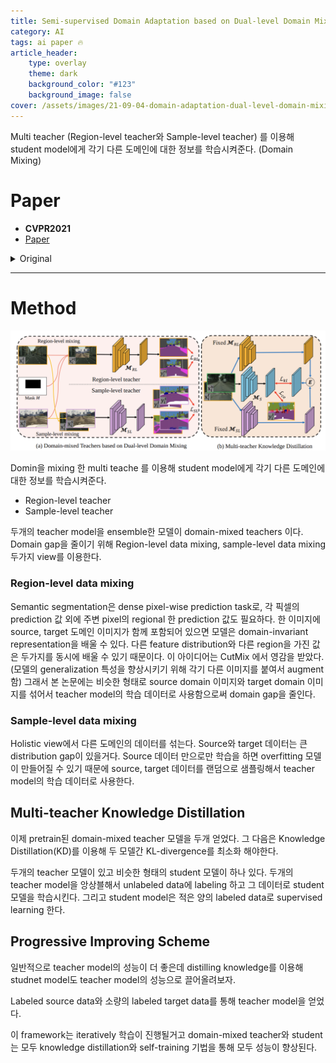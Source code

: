 ```yaml
---
title: Semi-supervised Domain Adaptation based on Dual-level Domain Mixing for Semantic Segmentation
category: AI
tags: ai paper 🔥
article_header:
    type: overlay
    theme: dark
    background_color: "#123"
    background_image: false
cover: /assets/images/21-09-04-domain-adaptation-dual-level-domain-mixing-SSDA%20framework.png
---
```


Multi teacher (Region-level teacher와 Sample-level teacher) 를 이용해 student model에게 각기 다른 도메인에 대한 정보를 학습시켜준다. (Domain Mixing)

<!--more-->

# Paper

- **CVPR2021**
- [Paper](https://arxiv.org/pdf/2103.04705.pdf)

<details>
<summary>Original</summary>
<div markdown="1">

# Abstract

Data-driven based approaches, in spite of great success in many tasks, have poor generalization when applied to unseen image domains, and require expensive cost of annotation especially for dense pixel prediction tasks such as semantic segmentation. Recently, both unsupervised domain adaptation (UDA) from large amounts of synthetic data and semi-supervised learning (SSL) with small set of labeled data have been studied to alleviate this issue. However, there is still a large gap on performance compared to their supervised counterparts. We focus on a more practical setting of semi-supervised domain adaptation (SSDA) where both a small set of labeled target data and large amounts of labeled source data are available. To address the task of SSDA, a novel framework based on dual-level domain mixing is proposed. The proposed framework consists of three stages. First, two kinds of data mixing methods are proposed to reduce domain gap in both region-level and sample-level respectively. We can obtain two complementary domain-mixed teachers based on dual-level mixed data from holistic and partial views respectively. Then, a student model is learned by distilling knowledge from these two teachers. Finally, pseudo labels of unlabeled data are generated in a self-training manner for another few rounds of teachers training. Extensive experimental results have demonstrated the effectiveness of our proposed framework on synthetic-to-real semantic segmentation benchmarks.

# 1. Introduction

Semantic segmentation with the goal of assigning semantic-level labels to every pixel in an image is one of the fundamental topics in computer vision due to its widely critical real-world applications, such as autonomous †Equal contribution ‡Part of this work was done while he was in Noah’s Ark Lab driving [11] and robotic navigation [28, 39]. Over the past few years, deep convolutional neural networks(CNNs) have achieved dramatic improvements in semantic segmentation [1, 25, 17, 26, 2, 49]. The success of CNN-based methods benefits from large volume of manually labeled data [24, 8], and the assumption of independent and identical data distribution between training and testing samples.
However, performance drops significantly when the model trained on training set (source domain) is directly applied to unseen test scenarios (target domain). In addition, densely annotating pixel-wise labels of many samples in target domain is time-consuming and uneconomical.
To reduce the heavy demand for pixel-wise annotation, one way is to employ large amounts of easy-to-get simulation data which can be collected from game engines such as GTA5 [33] and SYNTHIA [34]. In addition, unsupervised domain adaptation (UDA) strategy, which aims at transferring knowledge from a synthetic label-rich source domain to a real-world label-scarce target domain, is required to bridge domain gap between synthetic and realworld domains. Impressive results have been achieved by UDA methods that extract domain-invariant representations via entropy minimization [31, 43], generative modelling [16, 12] and adversarial learning [42, 41]. However, domain shift cannot be completely eliminated by these methods due to weak supervision on target examples. There is still a big gap in performance compared with supervised methods. Another way in addressing the issue of heavy annotation is to annotate only a small set of images from target domain and make full use of plenty of unlabeled data with semi-supervised learning (SSL) techniques [10, 30, 9, 29].
Due to the shortage of labeled data in SSL setting, the obtained model has the risk of overfitting to the small amount of labeled data. How to effectively utilize available unlabeled and limited labeled data from different domains is the key in improving model’s accuracy and generalization for pixel-wise prediction tasks.
1 arXiv:2103.04705v1 [cs.CV] 8 Mar 2021 Hence, a more practical task of semi-supervised domain adaptation (SSDA) is recently introduced by combining the small set of labeled target data images in SSL with the large amounts of labeled source domain data and unlabeled target domain data. In order to address the SSDA problem, one naive way is to equip UDA methods with additional supervision on the extra labeled target images (see Baseline in Table 1.). For example, Alleviating Semantic-level Shift (ASS) model [44] is proposed for better promoting the distribution consistency of features by using adversarial learning on outputs from two labeled domains. However, these methods cannot fully explore rich information within available labeled and unlabeled data in two domains.
Semantic segmentation is a dense pixel-wise prediction task, and classification of one pixel depends not only on its own value but also on its neighbourhood’s context. We focus on how to effectively utilize labeled data in different domains to extract domain-invariant representations in both region-level and sample-level. The proposed framework consists of three steps. First, two kinds of data mixing methods are proposed to reduce domain gap in both regionlevel and sample-level. The region-level data mixing is achieved by applying two masks to labeled images from two domains and combining the two masked regions, which encourages a model to extract domain-invariant features about semantic structure from partial view. On the other hand, the image-level data mixing directly mixes labeled images from two domains from holistic view. Such two mixing ways help train two complementary teacher models that work on both two kinds of data distribution. In the second step, we employ knowledge distillation technique to extract “dark knowledge” from these two complementary teachers, which works as guidance in the learning process of a student model for target domain. By integrating knowledge from two views and making full use of unlabeled data, the student model of the same network architecture can give even better performance than any of its teachers. Once a good student model for target domain is obtained, pseudo labels could be generated with self-training strategy to expand the set of labeled target domain data for iterative update. Compared with traditional self-training methods, which directly use pseudo labels to train a final model, we instead leverage these pseudo labels to obtain two stronger domain-mixed teachers, which also leads to stronger student by another round of knowledge distillation. Overall, in our framework, teachers and student are progressively growing, and we can obtain a final well-trained student model.
Our contributions of this paper are three-fold
- Two kinds of data mixing methods are proposed to train domain-mixed teachers across domains in both region-level and sample-level to alleviate data distribution mismatch between different domains.
- A stronger student model on target domain can be obtained by distilling knowledge from complementary domain-mixed teachers. It can be further strengthened by employing pseudo labels which are generated for unlabeled target data in a self-training manner.
- Extensive experiments demonstrate that the proposed method can achieve superior performance on two common synthetic-to-real semantic segmentation benchmarks with small amounts of labeled data.

## 2. Related Works

### Unsupervised domain adaptation for semantic segmentation.

Unsupervised domain adaptation (UDA) methods for semantic segmentation has been extensively studied to address domain discrepancy between photo-realistic synthetic dataset and unlabeled real dataset. One mainstream approach is by adversarial learning [42, 41, 6, 5, 17, 37, 19], which aims to employ a discriminator to measure the divergence across two domains. Another approach to solving UDA problem is to utilize generative networks [38, 16, 50] to generate target-style images by applying style transfer technique on annotated source image. Some methods based on self-training [21, 51, 23, 14] have been employed to generate pseudo labels of unlabeled data and use them to finetune the model. [21] firstly generate different stylized annotated images to learn texture-invariant representation and then use self-training to generate pseudo labels of unlabeled data to fine-tune the model on target domain.
Although impressive results have been achieved in UDA for semantic segmentation, the domain gap cannot be fully alleviated due to the lack of strong supervision in the target domain, and there is still an observed performance gap compared with their supervised counterparts.

### Semi-supervised learning for semantic segmentation
One way to reduce the heavy demand for manual pixel-wise labeling is to only label a small amount of data from target distribution and adopt semi-supervised learning (SSL) strategy to learn a great generalized model among ample unlabeled and limited labeled data. Numerous methods have since been developed to improve model generalization [30, 20, 9, 29, 18, 4, 13]. Consistency regularization is one of the most popular methods and the key idea is to encourage the network to give consistent predictions for perturbed unlabeled inputs. One most related work is [10], which enforces a consistency between mixed output of teacher network and the prediction of student over the mixed inputs by a region-level data augmentation CutMix [47] with a teacher-student architecture [40]. Our method also shares similar philosophy as theirs, however, we propose to train two domain-mixed teachers with two kinds of domain-mixing methods to fully exploit two sets of data from two different domains.

### Semi-supervised domain adaptation

Also aims to reduce the data distribution mismatch, compared with UDA, semi2 HUAWEI TECHNOLOGIES CO., LTD. Huawei Confidential 5 ℒ𝑘𝑙 Region-level teacher (b) Multi-teacher Knowledge Distillation Fixed 𝓜𝑆𝐿 Fixed 𝓜𝑅𝐿 𝓜𝑆 𝑬 x𝑖 𝑡 x𝑖 𝑢 𝑦𝑖 𝑡 𝑦𝑖 𝑡 x𝑖 𝑡 Region-level mixing ℒ𝑅𝐿 ℒ𝑆𝐿 Sample-level teacher (a) Domain-mixed Teachers based on Dual-level Domain Mixing 𝓜𝑅𝐿 𝓜𝑆𝐿 x𝑖 𝑟𝑙 x𝑖 𝑠 x𝑖 𝑡 𝑦𝑖 𝑡 𝑦𝑖 Mask 𝑀 𝑠 x𝑖 𝑠 𝑦𝑖 𝑟𝑙 Sample-level mixing Region-level teacher Figure 1. The first two stages of the proposed SSDA framework, training of domain-mixing teachers and multi-teacher knowledge distillation. The domain-mixed teachers are trained based on the dual-level mixed data. Then these two domain-mixed teachers are used to train a good student. The student will generate pseudo labels for next round of teachers training. E means the ensemble operation of two domain-mixed teachers. The black arrows represent the training data flow, blue arrows represent the data flow of inference, which do not require gradient backward. The red arrows represent the computation of losses.
supervised domain adaptation (SSDA) bridges domain discrepancy via introducing partially labeled target samples.
Recently, a few methods have been proposed based on deep learning [46, 32, 22, 35] for image classification. [46] decomposes SSDA into two sub-problems: UDA and SSL, and employ co-training [3] to exchange the expertise between two classifiers, which are trained on MixUp-ed [48] data between labeled and unlabeled data of each view.
Due to the complex densely pixel-wise prediction and no explicit decision boundaries between examples in semantic segmentation, SSDA methods based on discriminative class boundaries for image classification cannot be directly applied to semantic segmentation. Just one previous work have been developed to study SSDA for semantic segmentation. Wang et al. [44] propose Alleviating Semantic-level Shift (ASS) framework to realize feature alignment across domain from global and semantic level. ASS introduces an extra semantic-level adaptation module through adversarial training on the corresponding outputs of source and target labeled inputs besides the additional supervision on extra small amount of labeled target data upon the classical AdaptSeg framework [41]. However, the naive supervision of labeled target samples cannot fully take advantage of labeled two domains, and the adversarial loss makes training unstable due to the weak supervision. To solve this issue, we propose a novel iterative framework based on dual-level domain mixing methods without any adversarial training.

# 3. Method

![](/assets/images/21-09-19-semi-supervised-domain-adaptation-dual-level-domain-mixing-ssda-framework.png)

> The first two stages of the proposed SSDA framework, training of domain-mixing teachers and multi-teacher knowledge distillation. The domain-mixed teachers are trained based on the dual-level mixed data. Then these two domain-mixed teachers are used to train a good student. The student will generate pseudo labels for next round of teachers training. E means the ensemble operation of two domain-mixed teachers. The black arrows represent the training data flow, blue arrows represent the data flow of inference, which do not require gradient backward. The red arrows represent the computation of losses.

## 3.1. Problem Statement

In the setting of semi-supervised domain adaptation (SSDA), we are provided with a small set of labeled target domain images upon the large amounts of labeled source and unlabeled target domain images. Let DS = {(x s i , ys i )} NS i=1 represents the NS labeled source domain samples, and DT = {(x t i , yt i )} NT i=1 represents the NT labeled target domain samples, and DU = {x u i } NU i=1 represents the NU unlabeled target domain samples. With the SSDA setting, we aim at developing a way to efficiently utilize the available DS, DT and DU and obtain a segmentation model which has great performance on unseen test data sampled from target data distribution.

## 3.2. Domain-mixed Teachers

Performance degradation comes from inconsistent data distribution in different domains. We propose two data mixing methods for domain adaptation, one is region-level data mixing and the other is sample-level data mixing, to reduce the data distribution gap from two views. As we all know, data with labeled ground truth provides much information for training one model in deep learning-based methods. In SSDA, two types of labeled data, i.e., DS, DT , are provided. Our region-level and sample-level data mixing methods are implemented on these two kinds of labeled data, and two domain-mixed teacher models can be trained on the mixed data. Because of different views of data mixing, these two domain-mixed teachers are complementary.

### Region-level data mixing

Semantic segmentation is a dense pixel-wise prediction task, and the classification of one pixel depends not only on its own value but also on its regional neighbourhood’s context. Thus, if one image contains both source domain and target domain content, the model can learn domain-invariant representation because different regions with different feature distribution can be seen at the same time during model training.
3 Inspired by CutMix [47] where patches from an image are cut and pasted to another one to augment data for improving model’s generalization ability, here we propose to conduct region-level data mixing on set DS and DT to reduce domain gap. Given two labeled images {x t , yt}, {x s , ys}, the region-level mixing operation can be described as below.
x rl = M  x t + (1 − M)  x s , y rl = M  y t + (1 − M)  y s , (1) where M denotes a binary mask indicating where the region needs to fusion, and  is element-wise multiplication.
As shown in Fig. 1, the mixed image x rl contains both contents of x s and x t , and the corresponding mixed labels y rl are obtained for each pixel according to which domain the region containing that pixel comes from. In detail, a rectangular region is cropped from x s according to randomly chosen coordinates, and then pasted on the same location of x t . The region-level data mixing is able to produce intermediate samples between different domains, which works as a bridge, filling in the gap between domains. This helps explore essential semantic contexts across different domains from partial view. Additionally, this operation can destroy the inherent structure of the original target picture, and regularize the training process of region-level teacher. Once the mixed images and their labels are ready, we can train a semantic segmentation model through supervised training on the mixed data. The training objective function can be written as follows.
LRL = Lce(MRL(x rl), yrl), (2) where MRL represents teacher model trained on regionlevel mixed data, Lce denotes the cross entropy loss.

### Sample-level data mixing

Sample-level data mixing aims to mix the data from different domains from holistic view.
The source and target examples are sampled from inconsistent distribution with a big gap. We find that direct mixing of these data can already help reduce the gap between different domains to some extent. There are two advantages with sample-level data mixing method. On the one hand, the introduction of large amounts of source images alleviates the model overfitting to the small amount of target images. On the other hand, the sample-level mixing helps explore intermediate decision boundary between different domains from holistic view. In our experiments, we randomly sample two examples from source set DS and target set DT , then directly feed both of them into model during one iteration.
Given two images from DS and DT , the training objective function of sample-level teacher is defined as follows.
LSL = Lce(MSL(x s ), ys ) + Lce(MSL(x t ), yt ), (3) where MSL represents teacher model trained on samplelevel mixed data.
Algorithm 1 Training process of our proposed framework.
Require: labeled source dataset DS = {(x s i , ys i )} NS i=1, unlabeled target dataset DU = {x u i } NU i=1, labeled target dataset DT = {(x t i , yt i )} NT i=1, initialized weights of teachers model M0 RL, M0 SL and student model M0 S , iterative rounds R.
Procedure: 1: for r ← 1 to R do 2: Dual-level domain mixing 3: Optimize Mr RL and Mr SL by Eq. (2) and (3) .
Training two teachers 4: Optimize Mr S by Eq. (4) . Training student model 5: Generate pseudo labels yˆ u i following [23] by Mr S 6: Update DU = {x u i , yˆ u i } NU i=1 to labeled target dataset DT 7: end for 8: return student model MR S

## 3.3. Multi-teacher Knowledge

Distillation After obtaining two pre-trained domain-mixed teachers, we employ knowledge distillation (KD), a technique to distilling knowledge by minimizing the KL-divergence between outputs of these two models. Here we adapt it to extract “dark knowledge” from these two complementary teachers. The pipeline of multi-teacher KD is shown in Fig. 1 (b), including two pre-trained domain-mixed teachers and one student with the same network architecture as teacher. The outputs of two teachers are ensembled as a stronger guidance to supervise the training of the student model on unlabeled target data. Besides, the student model is also supervised by the labels on the small amount of labeled target data. The objective function of learning student MS is defined as below.
LS =λklLkl(E(MRL(x u ),MSL(x u )),MS(x u )) + λceLce(MS(x t ), yt ), (4) where λkl and λce are the weights of KL-divergence loss and cross entropy loss respectively, E denotes the ensemble operation of two models. In experiments, the ensemble operation is implemented by averaging the outputs of two complementary teachers.
By integrating knowledge from two views and making full use of unlabeled data, we can obtain one student with even superior performance than any one of its teachers.

## 3.4. Progressive Improving Scheme

Normally, a teacher network usually has stronger ability than student network. However, here a good student model is obtained by distilling knowledge from the ensembled outputs of two complementary domain-mixed models on large amount of unlabeled data. We focus on how to use a student 4 to further improve teachers’ performance for next step.
Recently, self-training as a simple but effective technique to address the scarceness of labeled training data, and are widely applied in SSL and UDA for image classification task. In our task, the teachers we obtain are trained based just on labeled source data and a small amount of labeled target data. Motivated by the success of self-training, we believe the teachers can be further improved with this strategy. In detail, following [23], pseudo labels of DU are generated via the learned student model to update the labeled set of images in dataset of DT for next round training of domain-mixed teachers. Once stronger domain-mixed teachers are obtained, a stronger student can be obtained by another round of multi-teacher KD.
Overall, the whole training process of our framework goes iteratively. Both the domain-mixed teachers and student are progressively growing, i.e., they can help the learning of each other through knowledge distillation and selftraining strategies. We summarize our proposed algorithm in Algorithm 1.

# 4. Experiments

## 4.1. Experimental

Setup Following the setting of unsupervised domain adaptation methods in semantic segmentation, we also conduct extensive experiments and report the mean intersection-overunion (mIoU) score on two commonly used synthetic-toreal benchmarks, which are GTA5 [33] and SYNTHIA [34] to Cityscapes [7] respectively.

Cityscapes is an autonomous driving dataset captured from 50 cities in real world. It contains densely annotated 2,975 and 500 images with a fixed resolution of 2048×1024 for training and validation respectively. All images are manually labeled by 19 semantic categories. For SSDA setting, we randomly select different numbers of images, such as (100, 200, 500, 1000), from the whole training set to demonstrate the effectiveness of our method across different settings. The validation set is used to evaluate the performance of our method.

GTA5 is a synthetic dataset in which the images are collected from game video and the corresponding semantic labels are automatically generated by computer graphics techniques. It includes 24,966 synthesized images with pixel-wise labels of 33 classes. In experiments, we consider the 19 common classes with Cityscapes dataset to train our models.

SYNTHIA is also a synthetic dataset and we use SYNTHIA-RAND-CITYSCAPES as another labeled source domain, which contains 9,400 fully annotated synthetic images with resolution of 1280×960. It has 16 common categories with Cityscapes dataset. We train our models with the common classes and report the 13-class mIoU on validation set.

## 4.2. Implementation Details

For all the following experiments, similar to [42], a DeeplabV2 [1] model, which contains Atrous Spatial Pyramid Pooling (ASPP) module to extract multi-scale representations and utilizes a pre-trained ResNet-101 [15] on ImageNet as backbone, are employed as our semantic segmentation architecture. To train our proposed framework, we implement it using Pytorch deep learning toolbox. All the experiments are conducted on a single Tesla V100 GPU with 32GB memory to accelerate computing.
An optional operation before training the model is to apply a simple image translation method to source domain images to reduce the visual difference between source and target domain. Here images are converted into LAB color space and are matched to the statistics of target domain. Image translation is applied at the beginning in most experiments except as otherwise noted. Then sample-level and region-level data mixing are conducted on labeled source data with target style and the target data. We then train domain-mixed teachers with cross entropy loss on supervised data. Student model is obtained on both labeled and unlabeled target data with cross entropy and KL loss.
The weight λkl, λce in Eq. 4 are set to 0.5 and 1 respectively. For self-training, the portion of selected pseudo labels and the confidence threshold are separately, similar to [23], set to 0.5 and 0.9. Iterative rounds R are set to 4 and 3 for GTA5→Cityscapes and SYNTHIA→Cityscapes respectively. All the models are trained by the Stochastic Gradient Descent (SGD) optimizer with initial learning rate 2.5×10−4 , the momentum 0.9 and weight decay 10−4 as mentioned in [42]. The learning rate is decreased with the 5 Ours Baseline Baseline.

## 4.3. Performance Comparison

Our proposed method is conducted on two common synthetic-to-real GTA5 to Cityscapes and SYNTHIA to Cityscapes benchmarks to demonstrate the effectiveness of proposed framework. The performance is compared with the baseline method and existing state-of-the-art methods on UDA, SSL and SSDA settings. More extensive experiments can be seen in supplementary materials.
Baseline. SSDA aims to alleviate the domain shift problem by introducing extra a small amount of labeled target data compared with UDA setting. As mentioned in Section 1, one naive way to address SSDA problem is by adding additional supervision upon UDA methods. Therefore, here we employ the classical UDA method named AdaptSeg [41], one multi-level adaptation method by adversarial learning on multi-level outputs, with extra supervised cross entropy loss on limited labeled target images as our baseline model.

### GTA5 to Cityscapes

![](/assets/images/21-09-19-semi-supervised-domain-adaptation-dual-level-domain-mixing-comparision-with-sota.png)

> Semantic segmentation performance comparison with the state-of-the-art UDA, SSL and SSDA methods on GTA5→Cityscapes. 19-class mIoU (%) score are reported on Cityscapes validation set across 0, 100, 200, 500, 1000, 2975 numbers of labeled target images. “∗” denotes our reimplementation on corresponding numbers of labeled Cityscapes images. GTA5 images are not introduced for implementing SSL methods. Best results are highlighted.

The performance comparisons with several state-of-the-art methods on GTA5 to Cityscapes are shown in Table 1. In experiment, iterative round R is set to 4. After the iterative training, our method achieves the best performance on different ratios of labeled target domain images compared with existing methods in UDA, SSL and SSDA settings. Compared with UDA methods such as AdaptSeg, Advent [42], LTI [21], and PIT [27], our method can obtain above 10% performance improvement by labeling just 100 target images and significantly reduce the performance gap compared with the oracle model. Particularly, our method outperforms the SSL methods CutMix [10] and DST-CBC [9], which use related CutMix and selftraining techniques respectively, by a large performance gain. ASS [44], to be our known, which is the first work on SSDA for semantic segmentation, employs additional semantic-level adaptation on the outputs of both labeled source and target images to alleviate semantic-level shift except the additional supervision. We modify MME [36], which is used to address image classification in SSDA setting, for semantic segmentation task, and obtain inferior results. We think the reason is that SSDA methods for classification without taking into account the semantic contexts in an image and cannot be directly applied to segmentation task. The proposed approach obtains superior results on all ratios of labeled data. The reason is that the supervision of adversarial learning is weak and we can fully take advantage of available labeled data to reduce domain gap by dual-level data mixing. In addition, our method also performs well on fully 2975 images with the performance of 69.8%.
In Fig. 2, we further display some qualitative segmentation results of both our method and baseline method on 100, 200, 500 and 1000 labeled target images. Overall, our method achieves more complete segmentation results than baseline model in the same ratio of labeled images. As the number of labeled images increases, more refined segmentation results we can obtain by our proposed approach.

### SYNTHIA to Cityscapes

![](/assets/images/21-09-19-semi-supervised-domain-adaptation-dual-level-domain-mixing-performance-comparision-sota.png)

> Semantic segmentation performance comparison with the state-of-the-art UDA, SSL and SSDA methods on SYNTHIA→Cityscapes. Here we train the DeeplabV2 model with 16 classes and report 13-class mIoU (%) score following the previous works on UDA. Other settings are kept same as in
Table 1. Best results are highlighted.

In order to further measure the performance of our approach, we also compare the results with several state-of-the-art methods on the SYNTHIA to Cityscapes. Since there are only 16 common categories between the SYNTHIA and Cityscapes, we just train a segmentation model with the common categories. As shown in Table 2, following previous UDA works [42, 41], we also report 13-class mIoU score to compare with existing other methods. From the results, it is clear that our method outperforms the UDA, SSL and SSDA methods with a large performance gain. And the similar discussions we can draw as in “GTA5 to Cityscapes”.

# 5. Ablation Study

## 5.1. Complementarity

![](/assets/images/21-09-19-semi-supervised-domain-adaptation-dual-level-domain-mixing-performance-comparison.png)

To examine the complementarity of models trained from different views, we select 100 labeled target images and train the domain-mixed teachers twice separately from sample-level and region-level mixed data. Then ensemble of different models including two region-level teachers and two sample-level teachers, are conducted and results are shown in Table 3. Overall, from Table 3, we can draw a conclusion that model ensemble is effective for improving the performance, and the ensembled models from dual-level data mixing views can achieve better results than that from single-level data mixing view. In detail, regionlevel teachers perform better in categories that can be predicted without strictly relying on the structural information, such as road, sidewalk, vegetation and sky. However, they have poor predictions on the fence, light and bus classes whose shape is distinctive. We explain that the regionlevel data mixing operation could destroy the structure of these classes. Although model ensemble from one single view can realize impressive results on its own advantageous categories, the categories with poor performance are still poor. For example, the ensembled model from two region-level models achieves the best IoU score on road and sidewalk classes, and the worst results on rider and fence classes. Such best-worst phenomenon also occurs in ensembled model of sample-level teachers, but on different categories compared with ones in region-level. So we can fuse the models with different complementary levels and achieve a good result in all categories.
We also visualize some segmentation results of ensemble of different-level models in Fig. 3. From Fig. 3, the pixels what is wrongly classified in one view will be corrected in another view.

## 5.2. Number of Iterative Rounds

We discuss our results reported in Table 1 during different rounds in the whole training process on GTA5 to Cityscapes, and the detailed results of three models, domain-mixed teachers and student, are shown in Table 4.
All three models can be improved with obvious performance gain compared with first round in training process.
During different rounds, the student model will outperform both of two teachers, and the stronger student will correct the learning of teachers through generating more accurate pseudo labels, thus the teachers and student are progressive growing. This demonstrates the effectiveness of our proposed iteratively framework. We notice that the best models are achieved in different rounds on different numbers of labeled images.

## 5.3. Image Translation

In the above experiments, a simple image translation method in LAB color space is firstly taken to further reduce the visual difference between different domain images.
Additionally, the experiments without style transfer are also conducted to demonstrate the effectiveness of our approach.
We just compare the results of two-domain mixed teachers and student model in the first round of our framework.
From Table 5, we can draw the following three observations. First, the student model using style transfer achieves better performance than ones without it. Therefore, duallevel data mixing with style transfer can further reduce distribution mismatch across domains. Secondly, the teacher model trained on region-level mixed data becomes insensitive as the number of images increases. Superior performance without style transfer is obtained on 500 labeled target images than using style transfer. We argue that the reason is that region-level data mixing is relatively robust to whether style transfer is conducted in the one patch cropped from source image. Because of significant improvement in sample-level data mixing, we can also obtain better results with style transfer. Finally, our proposed framework can obtain better results than ASS even if without style transfer on 100, 200, 500, 1000 labeled images.

# 6. Conclusion

In this paper, we propose a novel framework based on dual-level domain mixing to address semi-supervised domain adaptation problem. Two complementary domainmixed teachers can be obtained based on proposed two kinds of data mixing methods in both region-level and sample-level. Then a stronger student model on target domain can be by distilling knowledge from these two domain-mixed teachers. Finally, pseudo labels can be generated by self-training manner for next round training of domain-mixed teachers. Extensive experiments demonstrate the proposed framework can fully take advantage of available data, and achieve superior performance on two commonly used synthetic-to-real benchmarks.

</div>
</details>

---

# Method

![](/assets/images/21-09-04-domain-adaptation-dual-level-domain-mixing-SSDA%20framework.png)

Domin을 mixing 한 multi teache 를 이용해 student model에게 각기 다른 도메인에 대한 정보를 학습시켜준다.

- Region-level teacher
- Sample-level teacher

두개의 teacher model을 ensemble한 모델이 domain-mixed teachers 이다.  
Domain gap을 줄이기 위해 Region-level data mixing, sample-level data mixing 두가지 view를 이용한다.

### Region-level data mixing

Semantic segmentation은 dense pixel-wise prediction task로, 각 픽셀의 prediction 값 외에 주변 pixel의 regional 한 prediction 값도 필요하다. 한 이미지에 source, target 도메인 이미지가 함께 포함되어 있으면 모델은 domain-invariant representation을 배울 수 있다. 다른 feature distribution와 다른 region을 가진 값은 두가지를 동시에 배울 수 있기 때문이다. 이 아이디어는 CutMix 에서 영감을 받았다. (모델의 generalization 특성을 향상시키기 위해 각기 다른 이미지를 붙여서 augment 함) 그래서 본 논문에는 비슷한 형태로 source domain 이미지와 target domain 이미지를 섞어서 teacher model의 학습 데이터로 사용함으로써 domain gap을 줄인다. 

### Sample-level data mixing

Holistic view에서 다른 도메인의 데이터를 섞는다. Source와 target 데이터는 큰 distribution gap이 있을거다. Source 데이터 만으로만 학습을 하면 overfitting 모델이 만들어질 수 있기 때문에 source, target 데이터를 랜덤으로 샘플링해서 teacher model의 학습 데이터로 사용한다.

## Multi-teacher Knowledge Distillation

이제 pretrain된 domain-mixed teacher 모델을 두개 얻었다. 그 다음은 Knowledge Distillation(KD)를 이용해 두 모델간 KL-divergence를 최소화 해야한다. 

두개의 teacher 모델이 있고 비슷한 형태의 student 모델이 하나 있다. 두개의 teacher model을 앙상블해서 unlabeled data에 labeling 하고 그 데이터로 student 모델을 학습시킨다. 그리고 student model은 적은 양의 labeled data로 supervised learning  한다.

## Progressive Improving Scheme

일반적으로 teacher model의 성능이 더 좋은데 distilling knowledge를 이용해 studnet model도 teacher model의 성능으로 끌어올려보자. 

Labeled source data와 소량의 labeled target data를 통해 teacher model을 얻었다. 

이 framework는 iteratively 학습이 진행될거고 domain-mixed teacher와 student는 모두 knowledge distillation와 self-training 기법을 통해 모두 성능이 향상된다.
